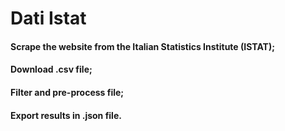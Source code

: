 # Dati Istat

#### Scrape the website from the Italian Statistics Institute (ISTAT);
#### Download .csv file;
#### Filter and pre-process file;
#### Export results in .json file.
